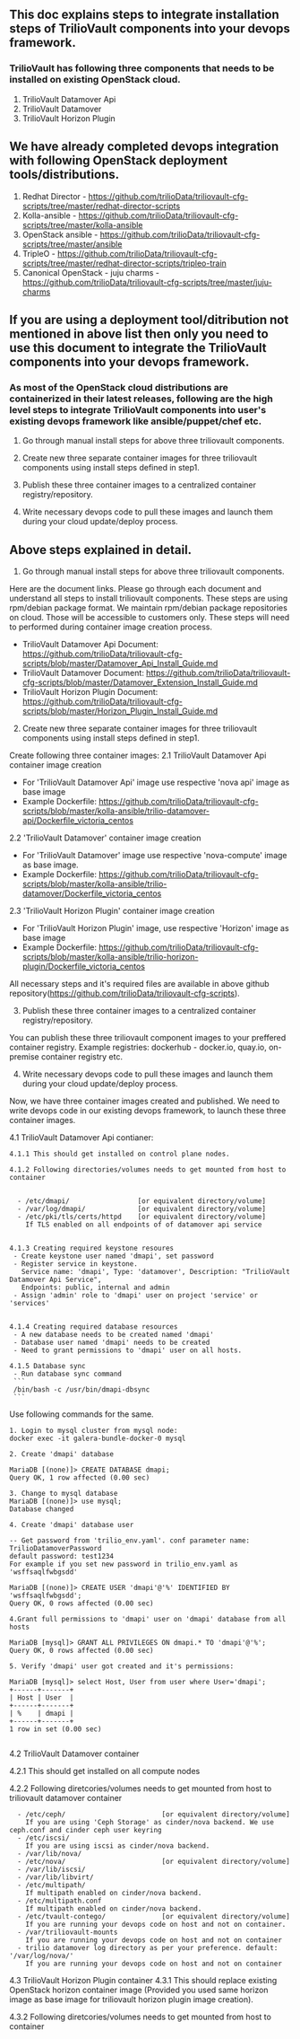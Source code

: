 ## This doc explains steps to integrate installation steps of TrilioVault components into your devops framework.


### TrilioVault has following three components that needs to be installed on existing OpenStack cloud.
1. TrilioVault Datamover Api
2. TrilioVault Datamover
3. TrilioVault Horizon Plugin


## We have already completed devops integration with following OpenStack deployment tools/distributions.
1. Redhat Director  - https://github.com/trilioData/triliovault-cfg-scripts/tree/master/redhat-director-scripts
2. Kolla-ansible  - https://github.com/trilioData/triliovault-cfg-scripts/tree/master/kolla-ansible
3. OpenStack ansible - https://github.com/trilioData/triliovault-cfg-scripts/tree/master/ansible
4. TripleO  - https://github.com/trilioData/triliovault-cfg-scripts/tree/master/redhat-director-scripts/tripleo-train
5. Canonical OpenStack - juju charms - https://github.com/trilioData/triliovault-cfg-scripts/tree/master/juju-charms

## If you are using a deployment tool/ditribution not mentioned in above list then only you need to use this document to integrate the TrilioVault components into your devops framework.



### As most of the OpenStack cloud distributions are containerized in their latest releases, following are the high level steps to integrate TrilioVault components into user's existing devops framework like ansible/puppet/chef etc.

1. Go through manual install steps for above three triliovault components.

2. Create new three separate container images for three triliovault components using install steps defined in step1.

3. Publish these three container images to a centralized container registry/repository.

4. Write necessary devops code to pull these images and launch them during your cloud update/deploy process.



## Above steps explained in detail.

1. Go through manual install steps for above three triliovault components.

Here are the document links. Please go through each document and understand all steps to install triliovault
components. These steps are using rpm/debian package format.
We maintain rpm/debian package repositories on cloud. Those will be accessible to customers only.
These steps will need to performed during container image creation process.

 - TrilioVault Datamover Api Document: https://github.com/trilioData/triliovault-cfg-scripts/blob/master/Datamover_Api_Install_Guide.md
 - TrilioVault Datamover Document: https://github.com/trilioData/triliovault-cfg-scripts/blob/master/Datamover_Extension_Install_Guide.md
 - TrilioVault Horizon Plugin Document: https://github.com/trilioData/triliovault-cfg-scripts/blob/master/Horizon_Plugin_Install_Guide.md

 2. Create new three separate container images for three triliovault components using install steps defined in step1.

Create following three container images:
2.1 TrilioVault Datamover Api container image creation
- For 'TrilioVault Datamover Api' image use respective 'nova api' image as base image
- Example Dockerfile: https://github.com/trilioData/triliovault-cfg-scripts/blob/master/kolla-ansible/trilio-datamover-api/Dockerfile_victoria_centos


2.2 'TrilioVault Datamover' container image creation
- For 'TrilioVault Datamover' image use respective 'nova-compute' image as base image.
- Example Dockerfile:
https://github.com/trilioData/triliovault-cfg-scripts/blob/master/kolla-ansible/trilio-datamover/Dockerfile_victoria_centos


2.3 'TrilioVault Horizon Plugin' container image creation
- For 'TrilioVault Horizon Plugin' image, use respective 'Horizon' image as base image
- Example Dockerfile:
https://github.com/trilioData/triliovault-cfg-scripts/blob/master/kolla-ansible/trilio-horizon-plugin/Dockerfile_victoria_centos

All necessary steps and it's required files are available in above github repository(https://github.com/trilioData/triliovault-cfg-scripts).


3. Publish these three container images to a centralized container registry/repository.

You can publish these three triliovault component images to your preffered container registry.
Example registries: dockerhub - docker.io, quay.io, on-premise container registry etc.



4. Write necessary devops code to pull these images and launch them during your cloud update/deploy process.

Now, we have three container images created and published. We need to write devops code in our existing devops framework, to launch these three container images.

  4.1 TrilioVault Datamover Api contianer:


    4.1.1 This should get installed on control plane nodes.

    4.1.2 Following directories/volumes needs to get mounted from host to container

    
      - /etc/dmapi/                 [or equivalent directory/volume]
      - /var/log/dmapi/             [or equivalent directory/volume]
      - /etc/pki/tls/certs/httpd    [or equivalent directory/volume]
        If TLS enabled on all endpoints of of datamover api service


    4.1.3 Creating required keystone resoures
     - Create keystone user named 'dmapi', set password
     - Register service in keystone. 
       Service name: 'dmapi', Type: 'datamover', Description: "TrilioVault Datamover Api Service",
       Endpoints: public, internal and admin
     - Assign 'admin' role to 'dmapi' user on project 'service' or 'services'


    4.1.4 Creating required database resources
     - A new database needs to be created named 'dmapi'
     - Database user named 'dmapi' needs to be created
     - Need to grant permissions to 'dmapi' user on all hosts.

    4.1.5 Database sync
     - Run database sync command
     ```
     /bin/bash -c /usr/bin/dmapi-dbsync
     ``` 

  Use following commands for the same.

```
1. Login to mysql cluster from mysql node:
docker exec -it galera-bundle-docker-0 mysql

2. Create 'dmapi' database

MariaDB [(none)]> CREATE DATABASE dmapi;
Query OK, 1 row affected (0.00 sec)

3. Change to mysql database
MariaDB [(none)]> use mysql;
Database changed

4. Create 'dmapi' database user

-- Get password from 'trilio_env.yaml'. conf parameter name: TrilioDatamoverPassword
default password: test1234
For example if you set new password in trilio_env.yaml as 'wsffsaqlfwbgsdd'

MariaDB [(none)]> CREATE USER 'dmapi'@'%' IDENTIFIED BY 'wsffsaqlfwbgsdd';
Query OK, 0 rows affected (0.00 sec)

4.Grant full permissions to 'dmapi' user on 'dmapi' database from all hosts

MariaDB [mysql]> GRANT ALL PRIVILEGES ON dmapi.* TO 'dmapi'@'%';
Query OK, 0 rows affected (0.00 sec)

5. Verify 'dmapi' user got created and it's permissions:

MariaDB [mysql]> select Host, User from user where User='dmapi';
+------+-------+
| Host | User  |
+------+-------+
| %    | dmapi |
+------+-------+
1 row in set (0.00 sec)
   
```   

4.2 TrilioVault Datamover container 

  4.2.1 This should get installed on all compute nodes

  4.2.2 Following diretcories/volumes needs to get mounted from host to triliovault datamover container

```
  - /etc/ceph/                        [or equivalent directory/volume]  
    If you are using 'Ceph Storage' as cinder/nova backend. We use ceph.conf and cinder ceph user keyring
  - /etc/iscsi/    
    If you are using iscsi as cinder/nova backend.
  - /var/lib/nova/
  - /etc/nova/                        [or equivalent directory/volume]
  - /var/lib/iscsi/                   
  - /var/lib/libvirt/                 
  - /etc/multipath/                   
    If multipath enabled on cinder/nova backend.
  - /etc/multipath.conf               
    If multipath enabled on cinder/nova backend.
  - /etc/tvault-contego/              [or equivalent directory/volume]
    If you are running your devops code on host and not on container.
  - /var/triliovault-mounts 
    If you are running your devops code on host and not on container
  - trilio datamover log directory as per your preference. default: '/var/log/nova/'
    If you are running your devops code on host and not on container   
```



4.3 TrilioVault Horizon Plugin container
  4.3.1 This should replace existing OpenStack horizon container image (Provided you used same horizon image as base     image for triliovault horizon plugin image creation).

  4.3.2 Following diretcories/volumes needs to get mounted from host to container